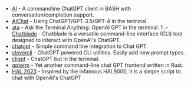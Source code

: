 - [AI](https://github.com/nitefood/ai-bash-gpt) - A commandline ChatGPT client in BASH with conversation/completion support.
- [AIChat](https://github.com/sigoden/aichat) - Using ChatGPT/GPT-3.5/GPT-4 in the terminal.
- [ata](https://github.com/rikhuijzer/ata) - Ask the Terminal Anything: OpenAI GPT in the terminal.
1 .- [Chatblade](https://github.com/npiv/chatblade) - Chatblade is a versatile command-line interface (CLI) tool designed to interact with OpenAI's ChatGPT.
- [chatgpt](https://github.com/mglantz/chatgpt) - Simple command line integration to Chat GPT.
- [clevercli](https://github.com/clevercli/clevercli) - ChatGPT powered CLI utilities. Easily add new prompt types.
- [cligpt](https://github.com/paij0se/cligpt) - ChatGPT but in the terminal.
- [gpterm](https://github.com/MakisChristou/gpterm) - Yet another command-line chat GPT frontend written in Rust.
- [HAL 2023](https://github.com/Brutuski/hal2023-cli) - Inspired by the infamous HAL9000, it is a simple script to chat with OpenAI's ChatGPT
